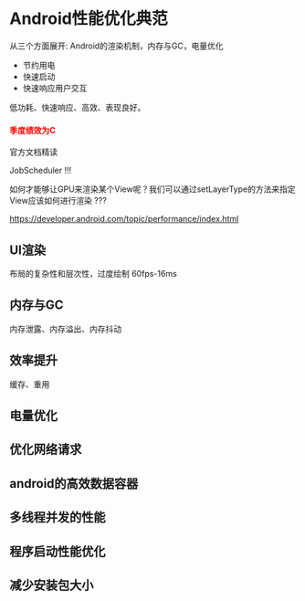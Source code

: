 # Android性能优化典范

从三个方面展开: Android的渲染机制，内存与GC，电量优化

* 节约用电
* 快速启动
* 快速响应用户交互

低功耗、快速响应、高效、表现良好。
#### **<font color='red'>季度绩效为C</font>**
官方文档精读

JobScheduler !!!

如何才能够让GPU来渲染某个View呢？我们可以通过setLayerType的方法来指定View应该如何进行渲染 ???

https://developer.android.com/topic/performance/index.html

## UI渲染
布局的复杂性和层次性，过度绘制 60fps-16ms
## 内存与GC
内存泄露、内存溢出、内存抖动

## 效率提升

缓存、重用

## 电量优化

## 优化网络请求

## android的高效数据容器

## 多线程并发的性能

## 程序启动性能优化

## 减少安装包大小
